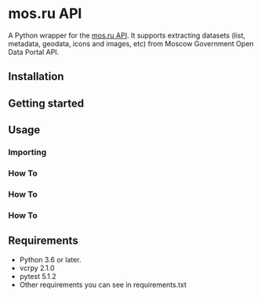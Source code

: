mos.ru API
====================

A Python wrapper for the [mos.ru API](https://apidata.mos.ru/). It supports extracting datasets (list, metadata, geodata, icons and images, etc) from Moscow Government Open Data Portal API.

Installation
---------------

Getting started
---------------

Usage
---------------

### Importing

### How To

### How To

### How To


Requirements
---------------

  - Python 3.6 or later.
  - vcrpy 2.1.0
  - pytest 5.1.2
  - Other requirements you can see in requirements.txt
